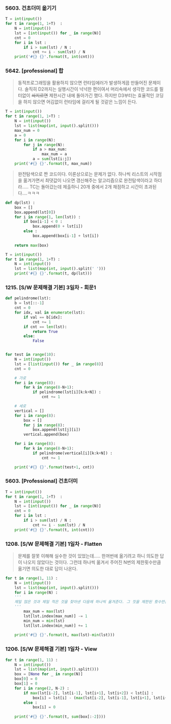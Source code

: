 ### 5603. 건초더미 옮기기
```python
T = int(input())
for t in range(1, 1+T)  : 
    N = int(input()) 
    lst = [int(input()) for _ in range(N)]
    cnt = 0 
    for i in lst : 
        if i > sum(lst) / N : 
            cnt += i - sum(lst) / N
    print('#{} {}'.format(t, int(cnt)))
```


### 5642. [professional] 합

> 동적프로그래밍을 활용하지 않으면 런타임에러가 발생하게끔 만들어진 문제이다. 솔직히 D2까지는 실행시간이 넉넉한 편이여서 머리속에서 생각한 코드를 필터없이 ~~싸지르면~~ 제한시간 내에 돌아가긴 했다. 하지만 D3부터는 효율적인 코딩을 하지 않으면 어김없이 런타임에 걸리게 될 것같은 느낌이 든다. 
```python
T = int(input())
for t in range(1, 1+T) :
    N = int(input())
    lst = list(map(int, input().split()))
    max_num = 0
    a = 0
    for i in range(N):
        for j in range(N):
            if a > max_num:
                max_num = a
            a = sum(lst[i:j])
    print('#{} {}'.format(t, max_num))
```
> 완전탐색으로 짠 코드이다. 이론상으로는 문제가 없다. 하나씩 리스트의 시작점을 옮겨가면서 최댓값이 나오면 갱신해주는 알고리즘으로 완전탐색이라고 하더라..... TC는 돌아갔는데 제출하니 20개 중에서 2개 채점하고 시간이 초과된다....ㅋㅋㅋ

```python
def dp(lst) : 
    box = []
    box.append(lst[0])
    for i in range(1, len(lst)) : 
        if box[i-1] < 0 : 
            box.append(0 + lst[i])
        else : 
            box.append(box[i-1] + lst[i])
    
    return max(box)

T = int(input())
for t in range(1, 1+T) : 
    N = int(input())
    lst = list(map(int, input().split(' ')))
    print('#{} {}'.format(t, dp(lst)))
```

### 1215. [S/W 문제해결 기본] 3일차 - 회문1

```python
def pelindrome(lst):
    b = lst[::-1]
    cnt = 0
    for idx, val in enumerate(lst):
        if val == b[idx]:
            cnt += 1
        if cnt == len(lst):
            return True
        else:
            False


for test in range(10):
    N = int(input())
    lst = [list(input()) for _ in range(8)]
    cnt = 0

    # 가로
    for i in range(8):
        for k in range(8-N+1):
            if pelindrome(lst[i][k:k+N]) :
                cnt += 1

    # 세로
    vertical = []
    for i in range(8):
        box = []
        for j in range(8):
            box.append(lst[j][i])
        vertical.append(box)

    for i in range(8):
        for k in range(8-N+1):
            if pelindrome(vertical[i][k:k+N]) :
                cnt += 1

    print('#{} {}'.format(test+1, cnt))
```

### 5603. [Professional] 건초더미

```python
T = int(input())
for t in range(1, 1+T)  : 
    N = int(input()) 
    lst = [int(input()) for _ in range(N)]
    cnt = 0 
    for i in lst : 
        if i > sum(lst) / N : 
            cnt += i - sum(lst) / N
    print('#{} {}'.format(t, int(cnt)))
```

### 1208. [S/W 문제해결 기본] 1일차 - Flatten
> 문제를 잘못 이해해 실수한 것이 있었는데..... 한꺼번에 옮기려고 하니 의도한 답이 나오지 않았다는 것이다. 그런데 하나씩 옮겨서 주어진 N번의 제한횟수만큼 옮기면 의도한 대로 답이 나온다. 

```python
for t in range(1, 11) :
    N = int(input())
    lst = list(map(int, input().split()))
    for i in range(N) :
    '''
    제일 많은 것과 제일 적은 것을 찾아낸 다음에 하나씩 옮겨준다. 그 짓을 제한된 횟수만큼 for문을 돌려주면 이상없이 돌아갈 것이다. 
    '''
        max_num = max(lst)
        lst[lst.index(max_num)] -= 1
        min_num = min(lst)
        lst[lst.index(min_num)] += 1
 
    print('#{} {}'.format(t, max(lst)-min(lst)))
```

### 1206. [S/W 문제해결 기본] 1일차 - View

```python
for t in range(1, 11) :
    N = int(input())
    lst = list(map(int, input().split()))
    box = [None for _ in range(N)]
    box[0] = 0
    box[1] = 0
    for i in range(2, N-2) :
        if max(lst[i-2], lst[i-1], lst[i+1], lst[i+2]) < lst[i] :
            box[i] = lst[i] - (max(lst[i-2], lst[i-1], lst[i+1], lst[i+2]))
        else :
            box[i] = 0
 
    print('#{} {}'.format(t, sum(box[:-2])))
```


